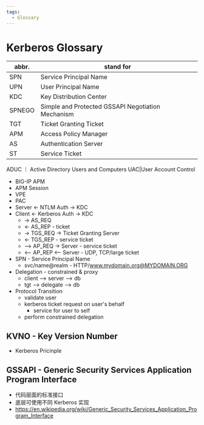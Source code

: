 ```yaml
---
tags:
  - Glossary
---
```


# Kerberos Glossary

| abbr.  | stand for                                         |
| ------ | ------------------------------------------------- |
| SPN    | Service Principal Name                            |
| UPN    | User Principal Name                               |
| KDC    | Key Distribution Center                           |
| SPNEGO | Simple and Protected GSSAPI Negotiation Mechanism |
| TGT    | Ticket Granting Ticket                            |
| APM    | Access Policy Manager                             |
| AS     | Authentication Server                             |
| ST     | Service Ticket                                    |

ADUC ｜ Active Directory Users and Computers
UAC|User Account Control

- BIG-IP APM
- APM Session
- VPE
- PAC
- Server <- NTLM Auth -> KDC
- Client <- Kerberos Auth -> KDC
  - -> AS_REQ
  - <- AS_REP - ticket
  - -> TGS_REQ -> Ticket Granting Server
  - <- TGS_REP - service ticket
  - --> AP_REQ -> Server - service ticket
  - <-- AP_REP <-- Server - UDP, TCP/large ticket
- SPN - Service Principal Name
  - svc/name@realm - HTTP/www.mydomain.org@MYDOMAIN.ORG
- Delegation - constrained & proxy
  - client --> server --> db
  - tgt --> delegate --> db
- Protocol Transition
  - validate user
  - kerberos ticket request on user's behalf
    - service for user to self
  - perform constrained delegation

## KVNO - Key Version Number

- Kerberos Pricinple

## GSSAPI - Generic Security Services Application Program Interface

- 代码层面的标准接口
- 底层可使用不同 Kerberos 实现
- https://en.wikipedia.org/wiki/Generic_Security_Services_Application_Program_Interface
